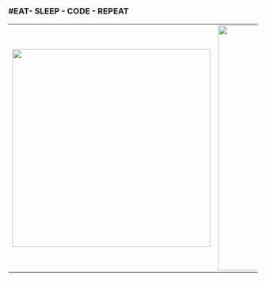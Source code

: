 ### #EAT- SLEEP - CODE - REPEAT

<center>
<table>
    <tr>
      <td><img width="400px" align="center" src="https://github-readme-stats.vercel.app/api/top-langs/?username=GustavoBroch&hide=html&layout=compact&theme=algolia" /></td>
        <td><img width="495px" align="center" src="https://github-readme-stats.vercel.app/api?username=GustavoBroch&theme=algolia"/></td>
    </tr>   
</table>
</center> 
<!--
**GustavoBroch/GustavoBroch** is a ✨ _special_ ✨ repository because its `README.md` (this file) appears on your GitHub profile.

Here are some ideas to get you started:

- 🔭 I’m currently working on ...
- 🌱 I’m currently learning ...
- 👯 I’m looking to collaborate on ...
- 🤔 I’m looking for help with ...
- 💬 Ask me about ...
- 📫 How to reach me: ...
- 😄 Pronouns: ...
- ⚡ Fun fact: ...
-->
